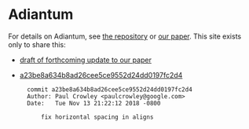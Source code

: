 # Adiantum

For details on Adiantum, see [the repository](https://github.com/google/adiantum/)
or [our paper](https://eprint.iacr.org/2018/720). This site exists only to share this:

- [draft of forthcoming update to our paper](adiantum-draft.pdf)
- [a23be8a634b8ad26cee5ce9552d24dd0197fc2d4](https://github.com/google/adiantum/commit/a23be8a634b8ad26cee5ce9552d24dd0197fc2d4)

        commit a23be8a634b8ad26cee5ce9552d24dd0197fc2d4
        Author: Paul Crowley <paulcrowley@google.com>
        Date:   Tue Nov 13 21:22:12 2018 -0800

            fix horizontal spacing in aligns
